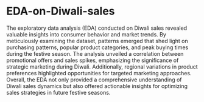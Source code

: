 # EDA-on-Diwali-sales

The exploratory data analysis (EDA) conducted on Diwali sales revealed valuable insights into consumer behavior and market trends. By meticulously examining the dataset, patterns emerged that shed light on purchasing patterns, popular product categories, and peak buying times during the festive season. The analysis unveiled a correlation between promotional offers and sales spikes, emphasizing the significance of strategic marketing during Diwali. Additionally, regional variations in product preferences highlighted opportunities for targeted marketing approaches. Overall, the EDA not only provided a comprehensive understanding of Diwali sales dynamics but also offered actionable insights for optimizing sales strategies in future festive seasons.
